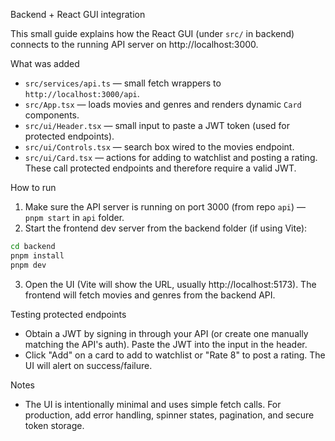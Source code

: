 Backend + React GUI integration

This small guide explains how the React GUI (under `src/` in backend) connects to the running API server on http://localhost:3000.

What was added
- `src/services/api.ts` — small fetch wrappers to `http://localhost:3000/api`.
- `src/App.tsx` — loads movies and genres and renders dynamic `Card` components.
- `src/ui/Header.tsx` — small input to paste a JWT token (used for protected endpoints).
- `src/ui/Controls.tsx` — search box wired to the movies endpoint.
- `src/ui/Card.tsx` — actions for adding to watchlist and posting a rating. These call protected endpoints and therefore require a valid JWT.

How to run
1. Make sure the API server is running on port 3000 (from repo `api`) — `pnpm start` in `api` folder.
2. Start the frontend dev server from the backend folder (if using Vite):

```bash
cd backend
pnpm install
pnpm dev
```

3. Open the UI (Vite will show the URL, usually http://localhost:5173). The frontend will fetch movies and genres from the backend API.

Testing protected endpoints
- Obtain a JWT by signing in through your API (or create one manually matching the API's auth). Paste the JWT into the input in the header.
- Click "Add" on a card to add to watchlist or "Rate 8" to post a rating. The UI will alert on success/failure.

Notes
- The UI is intentionally minimal and uses simple fetch calls. For production, add error handling, spinner states, pagination, and secure token storage.
